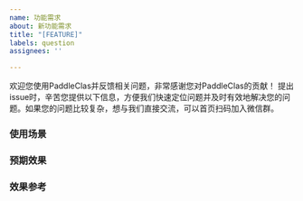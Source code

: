 ```yaml
---
name: 功能需求
about: 新功能需求
title: "[FEATURE]"
labels: question
assignees: ''

---
```


欢迎您使用PaddleClas并反馈相关问题，非常感谢您对PaddleClas的贡献！
提出issue时，辛苦您提供以下信息，方便我们快速定位问题并及时有效地解决您的问题。如果您的问题比较复杂，想与我们直接交流，可以首页扫码加入微信群。
<!-- 写在这对符号中的内容会被隐藏 -->
###  使用场景
<!-- 请您描述您的行业和使用场景 -->
###  预期效果
<!-- 请描述您预期的功能效果 -->
### 效果参考
<!-- 如果有其他产品实现了这些功能，您可以在此列出 -->
